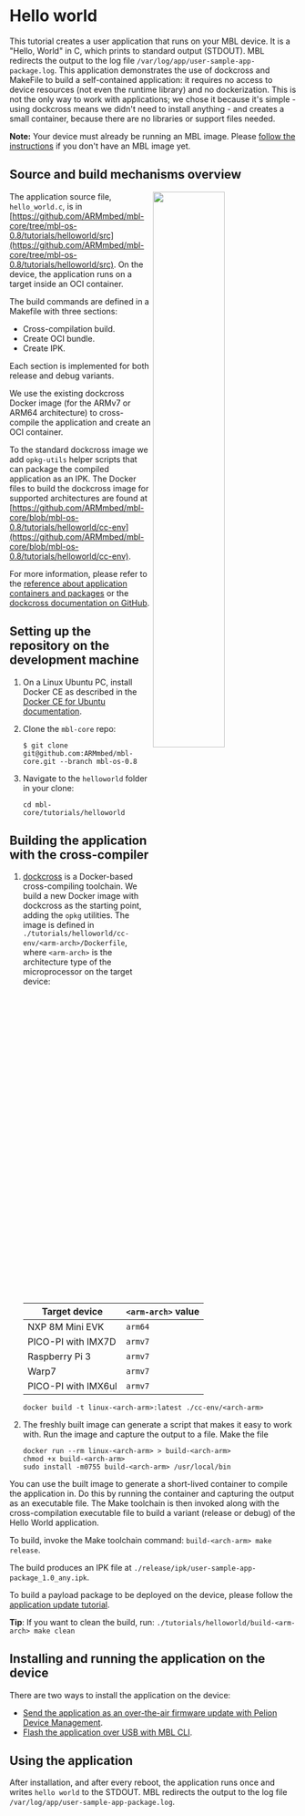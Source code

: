 # Hello world

This tutorial creates a user application that runs on your MBL device. It is a "Hello, World" in C, which prints to standard output (STDOUT). MBL redirects the output to the log file `/var/log/app/user-sample-app-package.log`. This application demonstrates the use of dockcross and MakeFile to build a self-contained application: it requires no access to device resources (not even the runtime library) and no dockerization. This is not the only way to work with applications; we chose it because it's simple - using dockcross means we didn't need to install anything - and creates a small container, because there are no libraries or support files needed.

<span class="notes">**Note:** Your device must already be running an MBL image. Please [follow the instructions](../first-image/index.html) if you don't have an MBL image yet.</span>

## Source and build mechanisms overview

<img src="https://s3-us-west-2.amazonaws.com/mbed-linux-os-docs-images/hello_world.png" width="50%" align="right" />

The application source file, `hello_world.c`, is in [https://github.com/ARMmbed/mbl-core/tree/mbl-os-0.8/tutorials/helloworld/src](https://github.com/ARMmbed/mbl-core/tree/mbl-os-0.8/tutorials/helloworld/src). On the device, the application runs on a target inside an OCI container.

The build commands are defined in a Makefile with three sections:

* Cross-compilation build.
* Create OCI bundle.
* Create IPK.

Each section is implemented for both release and debug variants.

We use the existing dockcross Docker image (for the ARMv7 or ARM64 architecture) to cross-compile the application and create an OCI container.

To the standard dockcross image we add `opkg-utils` helper scripts that can package the compiled application as an IPK. The Docker files to build the dockcross image for supported architectures are found at [https://github.com/ARMmbed/mbl-core/blob/mbl-os-0.8/tutorials/helloworld/cc-env](https://github.com/ARMmbed/mbl-core/blob/mbl-os-0.8/tutorials/helloworld/cc-env).

For more information, please refer to the [reference about application containers and packages](../references/application-containers-and-packages.html) or the [dockcross documentation on GitHub](https://github.com/dockcross/dockcross).

## Setting up the repository on the development machine

1. On a Linux Ubuntu PC, install Docker CE as described in the [Docker CE for Ubuntu documentation](https://docs.docker.com/install/linux/docker-ce/ubuntu/).

1. Clone the `mbl-core` repo:

    ```
    $ git clone git@github.com:ARMmbed/mbl-core.git --branch mbl-os-0.8
    ```

1. Navigate to the `helloworld` folder in your clone:                           
                                                                                
    ```                                                                         
    cd mbl-core/tutorials/helloworld                                            
    ```                                                                         
## Building the application with the cross-compiler

1. [dockcross](https://github.com/dockcross/dockcross) is a Docker-based cross-compiling toolchain. We build a new Docker image with dockcross as the starting point, adding the `opkg` utilities. The image is defined in `./tutorials/helloworld/cc-env/<arm-arch>/Dockerfile`, where `<arm-arch>` is the architecture type of the microprocessor on the target device:

    | Target device | `<arm-arch>` value |
    | --- | --- |
    | NXP 8M Mini EVK | `arm64` |
    | PICO-PI with IMX7D | `armv7` |
    | Raspberry Pi 3 | `armv7` |
    | Warp7 | `armv7` |
    | PICO-PI with IMX6ul | `armv7` |

    ```                                                                         
    docker build -t linux-<arch-arm>:latest ./cc-env/<arch-arm>                               
    ```  
    
1. The freshly built image can generate a script that makes it easy to work with. Run the image and capture the output to a file. Make the file
                                                                                
    ```                                                                         
    docker run --rm linux-<arch-arm> > build-<arch-arm>                                   
    chmod +x build-<arch-arm>                                                        
    sudo install -m0755 build-<arch-arm> /usr/local/bin                                          
    ```                                          


You can use the built image to generate a short-lived container to compile the application in. Do this by running the container and capturing the output as an executable file. The Make toolchain is then invoked along with the cross-compilation executable file to build a variant (release or debug) of the Hello World application.

To build, invoke the Make toolchain command: `build-<arch-arm> make release`.        
                                                                                
The build produces an IPK file at `./release/ipk/user-sample-app-package_1.0_any.ipk`.

To build a payload package to be deployed on the device, please follow the [application update tutorial](../update/update-tutorials.html).

<span class="tips">**Tip**: If you want to clean the build, run: `./tutorials/helloworld/build-<arm-arch> make clean`</span>

## Installing and running the application on the device

There are two ways to install the application on the device:

* [Send the application as an over-the-air firmware update with Pelion Device Management](../update/updating-an-application.html#using-the-manifest-tool).
* [Flash the application over USB with MBL CLI](../update/updating-an-application.html#using-mbl-cli).

## Using the application

After installation, and after every reboot, the application runs once and writes `hello world` to the STDOUT. MBL redirects the output to the log file `/var/log/app/user-sample-app-package.log`.
